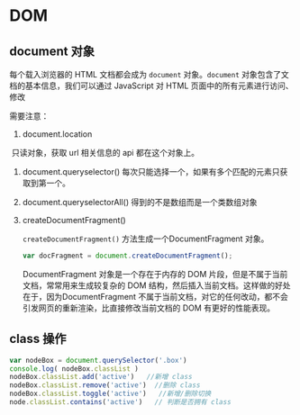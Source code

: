 # DOM

## document 对象

每个载入浏览器的 HTML 文档都会成为 `document` 对象。`document` 对象包含了文档的基本信息，我们可以通过 JavaScript 对 HTML 页面中的所有元素进行访问、修改

需要注意：

1. document.location

​    只读对象，获取 url 相关信息的 api 都在这个对象上。

1. document.queryselector() 每次只能选择一个，如果有多个匹配的元素只获取到第一个。

2. document.queryselectorAll() 得到的不是数组而是一个类数组对象 

3. createDocumentFragment()

   `createDocumentFragment()` 方法生成一个DocumentFragment 对象。

   ```javascript
   var docFragment = document.createDocumentFragment();
   ```

   DocumentFragment 对象是一个存在于内存的 DOM 片段，但是不属于当前文档，常常用来生成较复杂的 DOM 结构，然后插入当前文档。这样做的好处在于，因为DocumentFragment 不属于当前文档，对它的任何改动，都不会引发网页的重新渲染，比直接修改当前文档的 DOM 有更好的性能表现。


## class 操作

```javascript
var nodeBox = document.querySelector('.box')
console.log( nodeBox.classList )
nodeBox.classList.add('active')   //新增 class
nodeBox.classList.remove('active')  //删除 class
nodeBox.classList.toggle('active')   //新增/删除切换
node.classList.contains('active')   // 判断是否拥有 class
```

